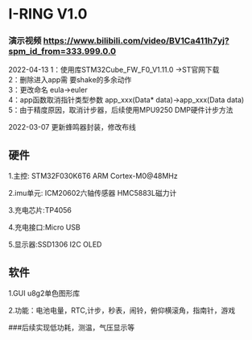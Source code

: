 # I-RING V1.0  
### 演示视频 https://www.bilibili.com/video/BV1Ca411h7yj?spm_id_from=333.999.0.0  

2022-04-13  1：使用库STM32Cube_FW_F0_V1.11.0 ->ST官网下载  
           2：删除进入app需 要shake的多余动作  
           3：更改命名 eula->euler  
           4：app函数取消指针类型参数 app_xxx(Data* data)->app_xxx(Data data)  
           5：由于精度原因，取消计步器，后续使用MPU9250 DMP硬件计步方法  

2022-03-07 更新蜂鸣器封装，修改布线

## 硬件  

1.主控: STM32F030K6T6 ARM Cortex-M0@48MHz  

2.imu单元: ICM20602六轴传感器 HMC5883L磁力计  

3.充电芯片:TP4056  

4.充电接口:Micro USB  

5.显示器:SSD1306 I2C OLED  

## 软件  
1.GUI  u8g2单色图形库  

2.功能：电池电量，RTC,计步，秒表，闹铃，俯仰横滚角，指南针，游戏  

###后续实现低功耗，测温，气压显示等 


